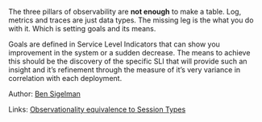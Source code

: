 The three pillars of observability are **not enough** to make a table. Log, metrics and traces are just data types. The missing leg is the what you do with it. Which is setting goals and its means. 

Goals are defined in Service Level Indicators that can show you improvement in the system or a sudden decrease.
The means to achieve this should be the discovery of the specific SLI that will provide such an insight and it’s refinement through the measure of it’s very variance in correlation with each deployment.

Author: [Ben Sigelman](../authors/ben_sigelman.md)

Links: 
[Observationality equivalence to Session Types](observationaly_equivalence_to_sessions_types.md)

